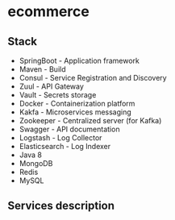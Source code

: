 # ecommerce

  

## Stack

 - SpringBoot - Application framework
 - Maven - Build
 - Consul - Service Registration and Discovery 
 - Zuul - API Gateway
 - Vault - Secrets storage
 - Docker - Containerization platform
 - Kakfa - Microservices messaging
 - Zookeeper - Centralized server (for Kafka)
 - Swagger - API documentation
 - Logstash - Log Collector
 - Elasticsearch - Log Indexer
 - Java 8
 - MongoDB
 - Redis
 - MySQL

## Services description